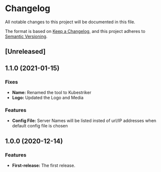 # Changelog

All notable changes to this project will be documented in this file.

The format is based on [Keep a Changelog](https://keepachangelog.com/en/1.0.0/),
and this project adheres to [Semantic Versioning](https://semver.org/spec/v2.0.0.html).

## [Unreleased]

<a name="1.1.0"></a>
## 1.1.0 (2021-01-15)

### Fixes
* **Name:** Renamed the tool to Kubestriker 
* **Logo:** Updated the Logo and Media

### Features
* **Config File:** Server Names will be listed insted of url/IP addresses when default config file is chosen

<a name="1.0.0"></a>
## 1.0.0 (2020-12-14)

### Features

* **First-release:** The first release.
